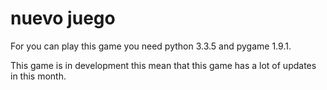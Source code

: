 # nuevo juego

For you can play this game you need python 3.3.5 and pygame 1.9.1.

This game is in development this mean that this game has a lot of updates in this month.
